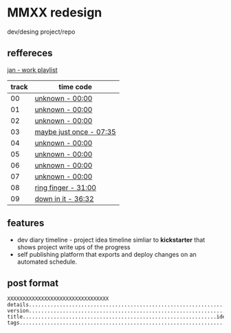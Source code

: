 # MMXX redesign
dev/desing project/repo
## reffereces
[jan - work playlist](https://youtu.be/jxApZwq3_W8?t=1050)

| track | time code                                                      |
| ----- | -------------------------------------------------------------- |
| 00    | [unknown     - 00:00](https://youtu.be/jxApZwq3_W8?t=1860)     |
| 01    | [unknown     - 00:00](https://youtu.be/jxApZwq3_W8?t=1860)     |
| 02    | [unknown     - 00:00](https://youtu.be/jxApZwq3_W8?t=1860)     |
| 03    | [maybe just once     - 07:35](https://youtu.be/jxApZwq3_W8?t=455)     |
| 04    | [unknown     - 00:00](https://youtu.be/jxApZwq3_W8?t=1860)     |
| 05    | [unknown     - 00:00](https://youtu.be/jxApZwq3_W8?t=1860)     |
| 06    | [unknown     - 00:00](https://youtu.be/jxApZwq3_W8?t=1860)     |
| 07    | [unknown     - 00:00](https://youtu.be/jxApZwq3_W8?t=1860)     |
| 08    | [ring finger - 31:00](https://youtu.be/jxApZwq3_W8?t=1860)     |
| 09    | [down in it  - 36:32](https://youtu.be/jxApZwq3_W8?t=2192)     |

## features
 - dev diary timeline - project idea timeline simliar to **kickstarter** that shows project write ups of the progress
 - self publishing platform that exports and deploy changes on an automated schedule.
 
## post format
```
XXXXXXXXXXXXXXXXXXXXXXXXXXXXXXXXX
details.................................................................NULL
version................................................................00.01
title...............................................................identity
tags....................................................................post
```
